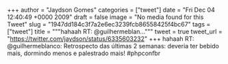 
+++
author = "Jaydson Gomes"
categories = ["tweet"]
date = "Fri Dec 04 12:40:49 +0000 2009"
draft = false
image = "No media found for this Tweet"
slug = "1947dd184c3f7a2e6ec3239fcb86558425f4bc67"
tags = ["tweet"]
title = """hahaah RT: @guilhermeblan..."""
tweet = true
tweet_url = "https://twitter.com/jaydson/status/6335603232"
+++
hahaah RT: @guilhermeblanco: Retrospecto das últimas 2 semanas: deveria ter bebido mais, dormindo menos e palestrado mais! #phpconfbr

